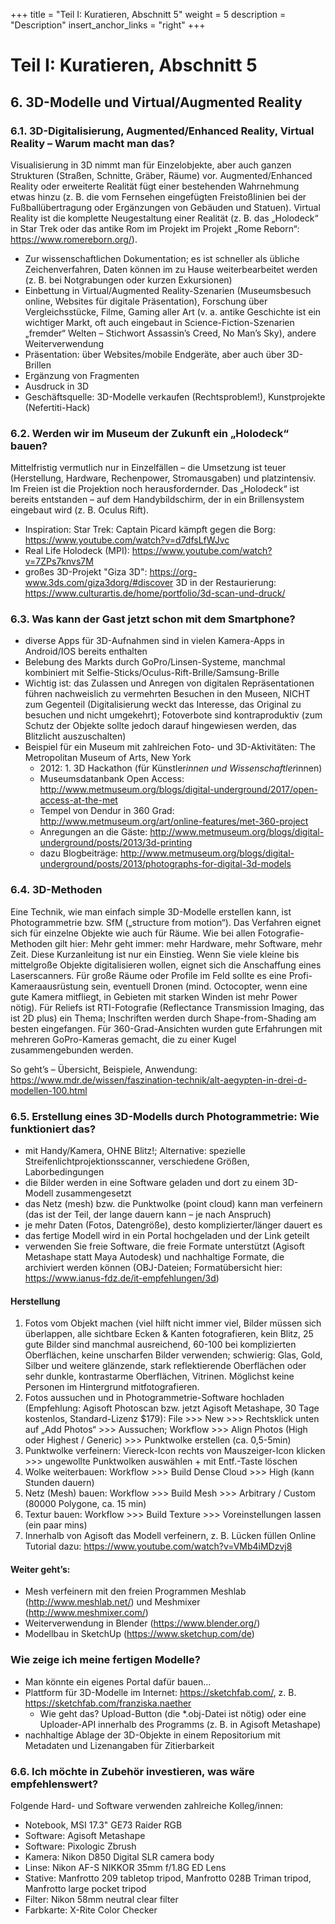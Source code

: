 +++
title = "Teil I: Kuratieren, Abschnitt 5"
weight = 5
description = "Description"
insert_anchor_links = "right"
+++

# Teil I: Kuratieren, Abschnitt 5

## 6. 3D-Modelle und Virtual/Augmented Reality
### 6.1. 3D-Digitalisierung, Augmented/Enhanced Reality, Virtual Reality – Warum macht man das?
Visualisierung in 3D nimmt man für Einzelobjekte, aber auch ganzen Strukturen (Straßen, Schnitte, Gräber, Räume) vor. Augmented/Enhanced Reality oder erweiterte Realität fügt einer bestehenden Wahrnehmung etwas hinzu (z. B. die vom Fernsehen eingefügten Freistoßlinien bei der Fußballübertragung oder Ergänzungen von Gebäuden und Statuen). Virtual Reality ist die komplette Neugestaltung einer Realität (z. B. das „Holodeck“ in Star Trek oder das antike Rom im Projekt im Projekt „Rome Reborn“: https://www.romereborn.org/).

* Zur wissenschaftlichen Dokumentation; es ist schneller als übliche Zeichenverfahren, Daten können im zu Hause weiterbearbeitet werden (z. B. bei Notgrabungen oder kurzen Exkursionen)
* Einbettung in Virtual/Augmented Reality-Szenarien (Museumsbesuch online, Websites für digitale Präsentation), Forschung über Vergleichsstücke, Filme, Gaming aller Art (v. a. antike Geschichte ist ein wichtiger Markt, oft auch eingebaut in Science-Fiction-Szenarien „fremder“ Welten – Stichwort Assassin’s Creed, No Man’s Sky), andere Weiterverwendung
* Präsentation: über Websites/mobile Endgeräte, aber auch über 3D-Brillen
* Ergänzung von Fragmenten
* Ausdruck in 3D
* Geschäftsquelle: 3D-Modelle verkaufen (Rechtsproblem!), Kunstprojekte (Nefertiti-Hack)

### 6.2. Werden wir im Museum der Zukunft ein „Holodeck“ bauen?
Mittelfristig vermutlich nur in Einzelfällen – die Umsetzung ist teuer (Herstellung, Hardware, Rechenpower, Stromausgaben) und platzintensiv. Im Freien ist die Projektion noch herausfordernder. Das „Holodeck“ ist bereits entstanden – auf dem Handybildschirm, der in ein Brillensystem eingebaut wird (z. B. Oculus Rift).
* Inspiration: Star Trek: Captain Picard kämpft gegen die Borg: https://www.youtube.com/watch?v=d7dfsLfWJvc
* Real Life Holodeck (MPI): https://www.youtube.com/watch?v=7ZPs7knvs7M
* großes 3D-Projekt "Giza 3D": https://org-www.3ds.com/giza3dorg/#discover
3D in der Restaurierung: https://www.culturartis.de/home/portfolio/3d-scan-und-druck/

### 6.3. Was kann der Gast jetzt schon mit dem Smartphone?
* diverse Apps für 3D-Aufnahmen sind in vielen Kamera-Apps in Android/IOS bereits enthalten
* Belebung des Markts durch GoPro/Linsen-Systeme, manchmal kombiniert mit Selfie-Sticks/Oculus-Rift-Brille/Samsung-Brille
* Wichtig ist: das Zulassen und Anregen von digitalen Repräsentationen führen nachweislich zu vermehrten Besuchen in den Museen, NICHT zum Gegenteil (Digitalisierung weckt das Interesse, das Original zu besuchen und nicht umgekehrt); Fotoverbote sind kontraproduktiv (zum Schutz der Objekte sollte jedoch darauf hingewiesen werden, das Blitzlicht auszuschalten)
* Beispiel für ein Museum mit zahlreichen Foto- und 3D-Aktivitäten: The Metropolitan Museum of Arts, New York
    * 2012: 1. 3D Hackathon (für Künstler*innen und Wissenschaftler*innen)
    * Museumsdatanbank Open Access: http://www.metmuseum.org/blogs/digital-underground/2017/open-access-at-the-met
    * Tempel von Dendur in 360 Grad: http://www.metmuseum.org/art/online-features/met-360-project
    * Anregungen an die Gäste: http://www.metmuseum.org/blogs/digital-underground/posts/2013/3d-printing
    * dazu Blogbeiträge: http://www.metmuseum.org/blogs/digital-underground/posts/2013/photographs-for-digital-3d-models

### 6.4. 3D-Methoden
Eine Technik, wie man einfach simple 3D-Modelle erstellen kann, ist Photogrammetrie bzw. SfM („structure from motion“). Das Verfahren eignet sich für einzelne Objekte wie auch für Räume. Wie bei allen Fotografie-Methoden gilt hier: Mehr geht immer: mehr Hardware, mehr Software, mehr Zeit. Diese Kurzanleitung ist nur ein Einstieg. Wenn Sie viele kleine bis mittelgroße Objekte digitalisieren wollen, eignet sich die Anschaffung eines Laserscanners. Für große Räume oder Profile im Feld sollte es eine Profi-Kameraausrüstung sein, eventuell Dronen (mind. Octocopter, wenn eine gute Kamera mitfliegt, in Gebieten mit starken Winden ist mehr Power nötig). 
Für Reliefs ist RTI-Fotografie (Reflectance Transmission Imaging, das ist 2D plus) ein Thema; Inschriften werden durch Shape-from-Shading am besten eingefangen. Für 360-Grad-Ansichten wurden gute Erfahrungen mit mehreren GoPro-Kameras gemacht, die zu einer Kugel zusammengebunden werden.

So geht’s – Übersicht, Beispiele, Anwendung: https://www.mdr.de/wissen/faszination-technik/alt-aegypten-in-drei-d-modellen-100.html

### 6.5. Erstellung eines 3D-Modells durch Photogrammetrie: Wie funktioniert das?
* mit Handy/Kamera, OHNE Blitz!; Alternative: spezielle Streifenlichtprojektionsscanner, verschiedene Größen, Laborbedingungen
* die Bilder werden in eine Software geladen und dort zu einem 3D-Modell zusammengesetzt
* das Netz (mesh) bzw. die Punktwolke (point cloud) kann man verfeinern (das ist der Teil, der lange dauern kann – je nach Anspruch)
* je mehr Daten (Fotos, Datengröße), desto komplizierter/länger dauert es
* das fertige Modell wird in ein Portal hochgeladen und der Link geteilt
* verwenden Sie freie Software, die freie Formate unterstützt (Agisoft Metashape statt Maya Autodesk) und nachhaltige Formate, die archiviert werden können (OBJ-Dateien; Formatübersicht hier: https://www.ianus-fdz.de/it-empfehlungen/3d)

#### Herstellung
1. Fotos vom Objekt machen (viel hilft nicht immer viel, Bilder müssen sich überlappen, alle sichtbare Ecken & Kanten fotografieren, kein Blitz, 25 gute Bilder sind manchmal ausreichend, 60-100 bei komplizierten Oberflächen, keine unscharfen Bilder verwenden; schwierig: Glas, Gold, Silber und weitere glänzende, stark reflektierende Oberflächen oder sehr dunkle, kontrastarme Oberflächen, Vitrinen. Möglichst keine Personen im Hintergrund mitfotografieren.
2. Fotos aussuchen und in Photogrammetrie-Software hochladen (Empfehlung: Agisoft Photoscan bzw. jetzt Agisoft Metashape, 30 Tage kostenlos, Standard-Lizenz $179): File >>> New >>> Rechtsklick unten auf „Add Photos“ >>> Aussuchen; Workflow >>> Align Photos (High oder Highest / Generic) >>> Punktwolke erstellen (ca. 0,5-5min)
3. Punktwolke verfeinern: Viereck-Icon rechts von Mauszeiger-Icon klicken >>> ungewollte Punktwolken auswählen + mit Entf.-Taste löschen
4. Wolke weiterbauen: Workflow >>> Build Dense Cloud >>> High (kann Stunden dauern)
5. Netz (Mesh) bauen: Workflow >>> Build Mesh >>> Arbitrary / Custom (80000 Polygone, ca. 15 min)
6. Textur bauen: Workflow >>> Build Texture >>> Voreinstellungen lassen (ein paar mins)
7. Innerhalb von Agisoft das Modell verfeinern, z. B. Lücken füllen
Online Tutorial dazu: https://www.youtube.com/watch?v=VMb4iMDzvj8

#### Weiter geht’s:
* Mesh verfeinern mit den freien Programmen Meshlab (http://www.meshlab.net/) und Meshmixer (http://www.meshmixer.com/)
* Weiterverwendung in Blender (https://www.blender.org/)
* Modellbau in SketchUp (https://www.sketchup.com/de)

### Wie zeige ich meine fertigen Modelle?
* Man könnte ein eigenes Portal dafür bauen… 
* Plattform für 3D-Modelle im Internet: https://sketchfab.com/, z. B. https://sketchfab.com/franziska.naether
    * Wie geht das? Upload-Button (die *.obj-Datei ist nötig) oder eine Uploader-API innerhalb des Programms (z. B. in Agisoft Metashape)
* nachhaltige Ablage der 3D-Objekte in einem Repositorium mit Metadaten und Lizenangaben für Zitierbarkeit

### 6.6. Ich möchte in Zubehör investieren, was wäre empfehlenswert?
Folgende Hard- und Software verwenden zahlreiche Kolleg/innen:
* Notebook, MSI 17.3" GE73 Raider RGB
* Software: Agisoft Metashape
* Software: Pixologic Zbrush
* Kamera: Nikon D850 Digital SLR camera body
* Linse: Nikon AF-S NIKKOR 35mm f/1.8G ED Lens
* Stative: Manfrotto 209 tabletop tripod, Manfrotto 028B Triman tripod, Manfrotto large pocket tripod
* Filter: Nikon 58mm neutral clear filter 
* Farbkarte: X-Rite Color Checker
